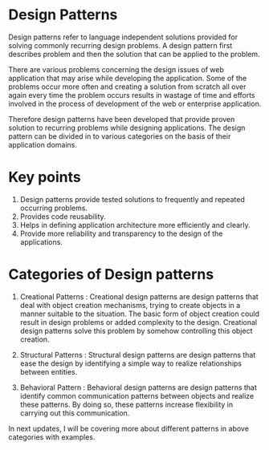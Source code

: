 # Design Patterns
Design patterns refer to language independent solutions provided for solving commonly recurring design problems. A design pattern first describes problem and then the solution that can be applied to the problem.

There are various problems concerning the design issues of web application that may arise while developing the application. Some of the problems occur more often and creating a solution from scratch all over again every time the problem occurs results in wastage of time and efforts involved in the process of development of the web or enterprise application.

Therefore design patterns have been developed that provide proven solution to recurring problems while designing applications. The design pattern can be divided in to various categories on the basis of their application domains.

# Key points
1)	Design patterns provide tested solutions to frequently and repeated occurring problems.
2)	Provides code reusability.
3)	Helps in defining application architecture more efficiently and clearly.
4)	Provide more reliability and transparency to the design of the applications.

# Categories of Design patterns
1) Creational Patterns : Creational design patterns are design patterns that deal with object creation mechanisms, trying to create objects in a manner suitable to the situation. The basic form of object creation could result in design problems or added complexity to the design. Creational design patterns solve this problem by somehow controlling this object creation.

2) Structural Patterns : Structural design patterns are design patterns that ease the design by identifying a simple way to realize relationships between entities.

3) Behavioral Pattern : Behavioral design patterns are design patterns that identify common communication patterns between objects and realize these patterns. By doing so, these patterns increase flexibility in carrying out this communication.

In next updates, I will be covering more about different patterns in above categories with examples.
 
